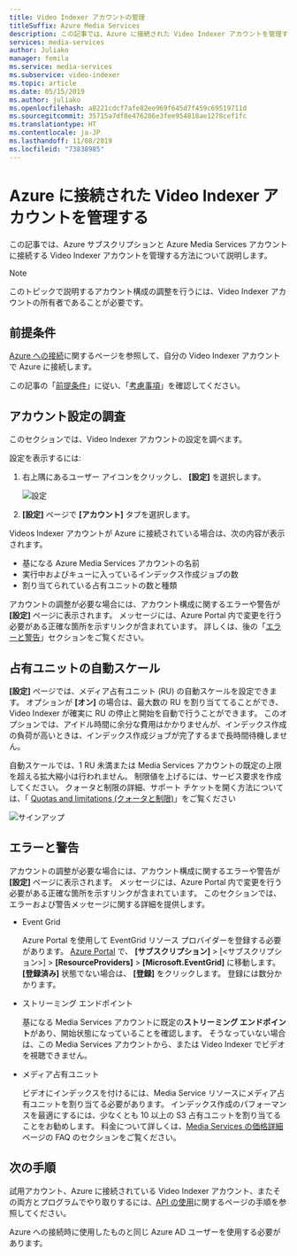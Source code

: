 ```yaml
---
title: Video Indexer アカウントの管理
titleSuffix: Azure Media Services
description: この記事では、Azure に接続された Video Indexer アカウントを管理する方法について説明します。
services: media-services
author: Juliako
manager: femila
ms.service: media-services
ms.subservice: video-indexer
ms.topic: article
ms.date: 05/15/2019
ms.author: juliako
ms.openlocfilehash: a8221cdcf7afe82ee969f645d7f459c69519711d
ms.sourcegitcommit: 35715a7df8e476286e3fee954818ae1278cef1fc
ms.translationtype: HT
ms.contentlocale: ja-JP
ms.lasthandoff: 11/08/2019
ms.locfileid: "73838985"
---
```

# <a name="manage-a-video-indexer-account-connected-to-azure"></a>Azure に接続された Video Indexer アカウントを管理する

この記事では、Azure サブスクリプションと Azure Media Services アカウントに接続する Video Indexer アカウントを管理する方法について説明します。

> [!NOTE]
> このトピックで説明するアカウント構成の調整を行うには、Video Indexer アカウントの所有者であることが必要です。

## <a name="prerequisites"></a>前提条件

[Azure への接続](connect-to-azure.md)に関するページを参照して、自分の Video Indexer アカウントで Azure に接続します。 

この記事の「[前提条件](connect-to-azure.md#prerequisites)」に従い、「[考慮事項](connect-to-azure.md#considerations)」を確認してください。

## <a name="examine-account-settings"></a>アカウント設定の調査

このセクションでは、Video Indexer アカウントの設定を調べます。

設定を表示するには:

1. 右上隅にあるユーザー アイコンをクリックし、 **[設定]** を選択します。

    ![設定](./media/manage-account-connected-to-azure/select-settings.png)

2. **[設定]** ページで **[アカウント]** タブを選択します。

Videos Indexer アカウントが Azure に接続されている場合は、次の内容が表示されます。

* 基になる Azure Media Services アカウントの名前
* 実行中およびキューに入っているインデックス作成ジョブの数
* 割り当てられている占有ユニットの数と種類

アカウントの調整が必要な場合には、アカウント構成に関するエラーや警告が **[設定]** ページに表示されます。 メッセージには、Azure Portal 内で変更を行う必要がある正確な箇所を示すリンクが含まれています。 詳しくは、後の「[エラーと警告](#errors-and-warnings)」セクションをご覧ください。

## <a name="auto-scale-reserved-units"></a>占有ユニットの自動スケール

**[設定]** ページでは、メディア占有ユニット (RU) の自動スケールを設定できます。 オプションが **[オン]** の場合は、最大数の RU を割り当ててることができ、Video Indexer が確実に RU の停止と開始を自動で行うことができます。 このオプションでは、アイドル時間に余分な費用はかかりませんが、インデックス作成の負荷が高いときは、インデックス作成ジョブが完了するまで長時間待機しません。

自動スケールでは、1 RU 未満または Media Services アカウントの既定の上限を超える拡大縮小は行われません。 制限値を上げるには、サービス要求を作成してください。 クォータと制限の詳細、サポート チケットを開く方法については、「 [Quotas and limitations (クォータと制限)](../../media-services/previous/media-services-quotas-and-limitations.md)」をご覧ください

![サインアップ](./media/manage-account-connected-to-azure/autoscale-reserved-units.png)

## <a name="errors-and-warnings"></a>エラーと警告

アカウントの調整が必要な場合には、アカウント構成に関するエラーや警告が **[設定]** ページに表示されます。 メッセージには、Azure Portal 内で変更を行う必要がある正確な箇所を示すリンクが含まれています。 このセクションでは、エラーおよび警告メッセージに関する詳細を提供します。

* Event Grid

    Azure Portal を使用して EventGrid リソース プロバイダーを登録する必要があります。 [Azure Portal](https://portal.azure.com/) で、 **[サブスクリプション]** > [<サブスクリプション>] > **[ResourceProviders]**  >  **[Microsoft.EventGrid]** に移動します。 **[登録済み]** 状態でない場合は、 **[登録]** をクリックします。 登録には数分かかります。 

* ストリーミング エンドポイント

    基になる Media Services アカウントに既定の**ストリーミング エンドポイント**があり、開始状態になっていることを確認します。 そうなっていない場合は、この Media Services アカウントから、または Video Indexer でビデオを視聴できません。

* メディア占有ユニット 

    ビデオにインデックスを付けるには、Media Service リソースにメディア占有ユニットを割り当てる必要があります。 インデックス作成のパフォーマンスを最適にするには、少なくとも 10 以上の S3 占有ユニットを割り当てることをお勧めします。 料金について詳しくは、[Media Services の価格詳細](https://azure.microsoft.com/pricing/details/media-services/)ページの FAQ のセクションをご覧ください。   

## <a name="next-steps"></a>次の手順

試用アカウント、Azure に接続されている Video Indexer アカウント、またその両方とプログラムでやり取りするには、[API の使用](video-indexer-use-apis.md)に関するページの手順を参照してください。

Azure への接続時に使用したものと同じ Azure AD ユーザーを使用する必要があります。
